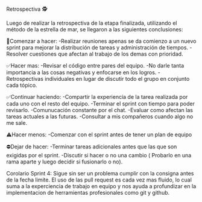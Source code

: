 Retrospectiva 🕵️

Luego de realizar la retrospectiva de la etapa finalizada, utilizando el método de la estrella de mar, se llegaron a las siguientes conclusiones:

🔘Comenzar a hacer:
    -Realizar reuniones apenas se da comienzo a un nuevo sprint para mejorar la distribución de tareas y administración de tiempos.
    -Resolver cuestiones que afectan al trabajo de los demas con prioridad.

✅Hacer mas:
    -Revisar el código entre pares del equipo.
    -No darle tanta importancia a las cosas negativas y enfocarse en los logros.
    -Retrospectivas individuales en lugar de discutir todo el grupo en conjunto cada tópico.
    
✅Continuar haciendo:
    -Compartir la experiencia de la tarea realizada por cada uno con el resto del equipo.
    -Terminar el sprint con tiempo para poder revisarlo.
    -Comunucación constante por el chat.
    -Evaluar como afectan las tareas actuales a las futuras.
    -Consultar a mis compañeros cuando algo no me sale.

⚠️Hacer menos:
    -Comenzar con el sprint antes de tener un plan de equipo 

⛔Dejar de hacer:
    -Terminar tareas adicionales antes que las que son exigidas por el sprint. 
    -Discutir si hacer o no una cambio ( Probarlo en una rama aparte y luego decidir si fusionarlo o no).


Corolario Sprint 4:
    Sigue sin ser un problema cumplir con la consigna antes de la fecha limite. El uso de las pull request es cada vez mas fluido, lo cual suma a la experciencia de         trabajo en equipo y nos ayuda a profundizar en la implementacion de herramientas profesionales como git y github. 

